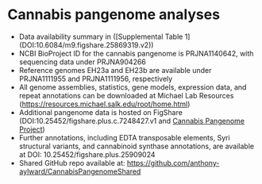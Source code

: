 # Cannabis pangenome analyses 

* Data availability summary in ([Supplemental Table 1] (DOI:10.6084/m9.figshare.25869319.v2))
* NCBI BioProject ID for the cannabis pangenome is PRJNA1140642, with sequencing data under PRJNA904266
* Reference genomes EH23a and EH23b are available under PRJNA1111955 and PRJNA1111956, respectively
* All genome assemblies, statistics, gene models, expression data, and repeat annotations can be downloaded at Michael Lab Resources (https://resources.michael.salk.edu/root/home.html)
* Additional pangenome data is hosted on FigShare (DOI:10.25452/figshare.plus.c.7248427.v1 and [Cannabis Pangenome Project](https://figshare.com/projects/Cannabis_Pangenome/205555))
* Further annotations, including EDTA transposable elements, Syri structural variants, and cannabinoid synthase annotations, are available at DOI: 10.25452/figshare.plus.25909024
* Shared GitHub repo available at: https://github.com/anthony-aylward/CannabisPangenomeShared
